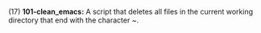 

(17) **101-clean_emacs:** A script that deletes all files in the current working directory that end with the character ~.
